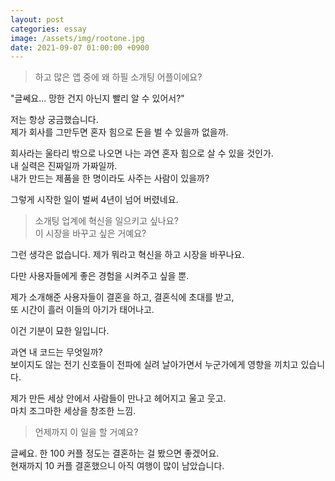 ```yaml
---
layout: post
categories: essay
image: /assets/img/rootone.jpg
date: 2021-09-07 01:00:00 +0900
---
```


>하고 많은 앱 중에 왜 하필 소개팅 어플이에요?

"글쎄요... 망한 건지 아닌지 빨리 알 수 있어서?"

저는 항상 궁금했습니다.  
제가 회사를 그만두면 혼자 힘으로 돈을 벌 수 있을까 없을까.

회사라는 울타리 밖으로 나오면 나는 과연 혼자 힘으로 살 수 있을 것인가.  
내 실력은 진짜일까 가짜일까.  
내가 만드는 제품을 한 명이라도 사주는 사람이 있을까?

그렇게 시작한 일이 벌써 4년이 넘어 버렸네요.

>소개팅 업계에 혁신을 일으키고 싶나요?  
>이 시장을 바꾸고 싶은 거예요?

그런 생각은 없습니다. 제가 뭐라고 혁신을 하고 시장을 바꾸나요.

다만 사용자들에게 좋은 경험을 시켜주고 싶을 뿐.

제가 소개해준 사용자들이 결혼을 하고, 결혼식에 초대를 받고,  
또 시간이 흘러 이들의 아기가 태어나고.

이건 기분이 묘한 일입니다.

과연 내 코드는 무엇일까?  
보이지도 않는 전기 신호들이 전파에 실려 날아가면서 누군가에게 영향을 끼치고 있습니다.

제가 만든 세상 안에서 사람들이 만나고 헤어지고 울고 웃고.  
마치 조그마한 세상을 창조한 느낌.

>언제까지 이 일을 할 거예요?

글쎄요. 한 100 커플 정도는 결혼하는 걸 봤으면 좋겠어요.  
현재까지 10 커플 결혼했으니 아직 여행이 많이 남았습니다.
